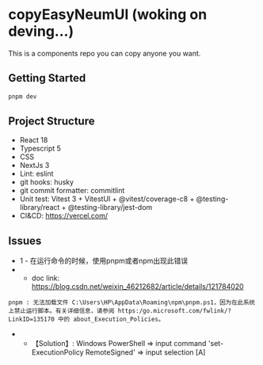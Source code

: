# copyEasyNeumUI (woking on deving...)
This is a components repo you can copy anyone you want.

## Getting Started

```bash
pnpm dev
```

## Project Structure

* React 18
* Typescript 5
* CSS
* NextJs 3
* Lint: eslint
* git hooks: husky
* git commit formatter: commitlint
* Unit test: Vitest 3 + VitestUI + @vitest/coverage-c8 + @testing-library/react + @testing-library/jest-dom
* CI&CD: https://vercel.com/

## Issues
* 1 - 在运行命令的时候，使用pnpm或者npm出现此错误
* * doc link: https://blog.csdn.net/weixin_46212682/article/details/121784020
```
pnpm : 无法加载文件 C:\Users\HP\AppData\Roaming\npm\pnpm.ps1，因为在此系统上禁止运行脚本。有关详细信息，请参阅 https:/go.microsoft.com/fwlink/?LinkID=135170 中的 about_Execution_Policies。
```
* * 【Solution】: Windows PowerShell => input command 'set-ExecutionPolicy RemoteSigned' => input selection [A]